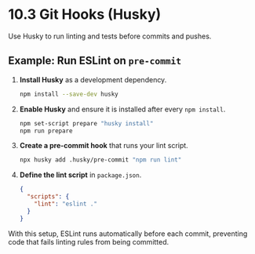 # 10.3 Git Hooks (Husky)

Use Husky to run linting and tests before commits and pushes.

## Example: Run ESLint on `pre-commit`

1. **Install Husky** as a development dependency.

   ```sh
   npm install --save-dev husky
   ```

2. **Enable Husky** and ensure it is installed after every `npm install`.

   ```sh
   npm set-script prepare "husky install"
   npm run prepare
   ```

3. **Create a pre-commit hook** that runs your lint script.

   ```sh
   npx husky add .husky/pre-commit "npm run lint"
   ```

4. **Define the lint script** in `package.json`.

   ```json
   {
     "scripts": {
       "lint": "eslint ."
     }
   }
   ```

With this setup, ESLint runs automatically before each commit, preventing code that fails linting rules from being committed.

